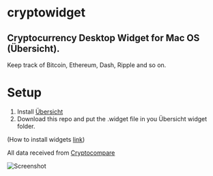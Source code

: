 # cryptowidget
## Cryptocurrency Desktop Widget for Mac OS (Übersicht).

Keep track of Bitcoin, Ethereum, Dash, Ripple and so on.

# Setup
1. Install [Übersicht](http://tracesof.net/uebersicht/)
2. Download this repo and put the .widget file in you Übersicht widget folder. 

(How to install widgets [link](http://tracesof.net/uebersicht-widgets/#installation))

All data received from [Cryptocompare](https://www.cryptocompare.com/)

![Screenshot](https://github.com/avocadomaster/cryptowidget/blob/master/screenshot.png?raw=true)
